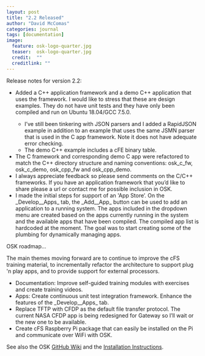 ```yaml
---
layout: post
title: "2.2 Released"
author: "David McComas"
categories: journal
tags: [documentation]
image:
  feature: osk-logo-quarter.jpg
  teaser:  osk-logo-quarter.jpg
  credit:  ""
  creditlink: ""
---
```

<div>

<p>Release notes for version 2.2:</p>

<ul>
  <li> Added a C++ application framework and a demo C++ application that uses the framework. I would like to stress that these are design examples. They do not have unit tests and they have only been compiled and run on Ubuntu 18.04/GCC 7.5.0.</li>
  <ul>
     <li> I’ve still been tinkering with JSON parsers and I added a RapidJSON example in addition to an example that uses the same JSMN parser that is used in the C app framework.  Note it does not have adequate error checking. </li>
     <li> The demo C++ example includes a cFE binary table.</li>
  </ul>
  <li> The C framework and corresponding demo C app were refactored to match the C++ directory structure and naming conventions: osk_c_fw, osk_c_demo, osk_cpp_fw and osk_cpp_demo.</li> 
  <li> I always appreciate feedback so please send comments on the C/C++ frameworks. If you have an application framework that you’d like to share please a url or contact me for possible inclusion in OSK.</li>
  <li> I made the initial steps for support of an 'App Store’.  On the _Develop__Apps_ tab, the _Add__App_ button can be used to add an application to a running system. The apps included in the dropdown menu are created based on the apps currently running in the system and the available apps that have been compiled.  The compiled app list is hardcoded at the moment. The goal was to start creating some of the plumbing for dynamically managing apps.</li>
</ul>


<p>OSK roadmap...</p>
The main themes moving forward are to continue to improve the cFS training material, to incrementally refactor the architecture to support plug 'n play apps, and to provide support for external processors. 
<ul>
  <li> Documentation: Improve self-guided training modules with exercises and create training videos.</li>
  <li> Apps: Create continuous unit test integration framework. Enhance the features of the _Develop__Apps_ tab.</li>
  <li> Replace TFTP with CFDP as the default file transfer protocol. The current NASA CFDP app is being redesigned for Gateway so I’ll wait or the new one to be available.</li>
  <li> Create cFS Raspberry Pi package that can easily be installed on the Pi and communicate over WiFi with OSK.</li>
</ul>

<p>See also the OSK <a href="{{site.github.wiki-url}}">GitHub Wiki</a> and the <a href="https://opensatkit.github.io/journal/Installation-Guide.html">Installation Instructions</a>.</p>

</div>
